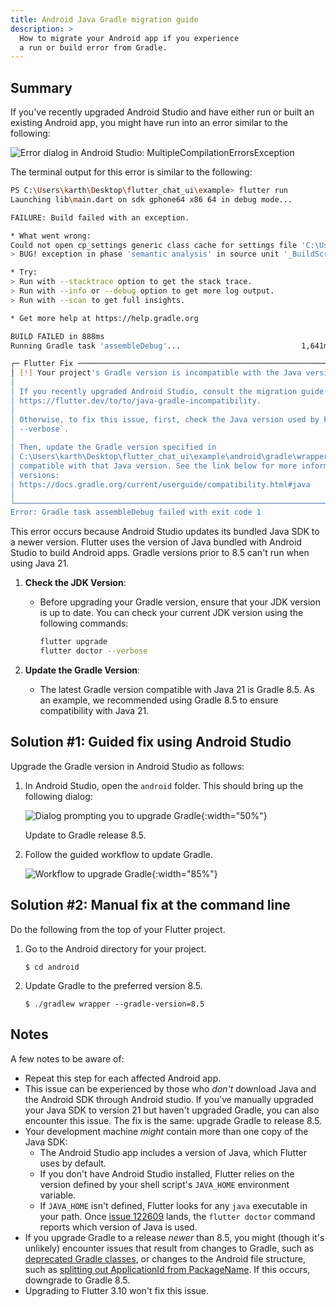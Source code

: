```yaml
---
title: Android Java Gradle migration guide
description: >
  How to migrate your Android app if you experience
  a run or build error from Gradle.
---
```


## Summary

If you've recently upgraded Android Studio and have either
run or built an existing Android app,
you might have run into an error similar to the following:

![Error dialog in Android Studio: MultipleCompilationErrorsException](/assets/images/docs/releaseguide/android-studio-error.png)

The terminal output for this error is similar to the following:

```sh
PS C:\Users\karth\Desktop\flutter_chat_ui\example> flutter run
Launching lib\main.dart on sdk gphone64 x86 64 in debug mode...

FAILURE: Build failed with an exception.

* What went wrong:
Could not open cp_settings generic class cache for settings file 'C:\Users\karth\Desktop\flutter_chat_ui\example\android\settings.gradle' (C:\Users\karth\.gradle\caches\7.6.3\scripts\89h1b0pgkuoa5c28iqf1kcknq).
> BUG! exception in phase 'semantic analysis' in source unit '_BuildScript_' Unsupported class file major version 65

* Try:
> Run with --stacktrace option to get the stack trace.
> Run with --info or --debug option to get more log output.
> Run with --scan to get full insights.

* Get more help at https://help.gradle.org

BUILD FAILED in 888ms
Running Gradle task 'assembleDebug'...                           1,641ms

┌─ Flutter Fix ─────────────────────────────────────────────────────────────────────────────────────────────┐   
│ [!] Your project's Gradle version is incompatible with the Java version that Flutter is using for Gradle. │   
│                                                                                                           │   
│ If you recently upgraded Android Studio, consult the migration guide at                                   │   
│ https://flutter.dev/to/to/java-gradle-incompatibility.                                                    │   
│                                                                                                           │   
│ Otherwise, to fix this issue, first, check the Java version used by Flutter by running `flutter doctor    │   
│ --verbose`.                                                                                               │   
│                                                                                                           │   
│ Then, update the Gradle version specified in                                                              │   
│ C:\Users\karth\Desktop\flutter_chat_ui\example\android\gradle\wrapper\gradle-wrapper.properties to be     │   
│ compatible with that Java version. See the link below for more information on compatible Java/Gradle      │   
│ versions:                                                                                                 │   
│ https://docs.gradle.org/current/userguide/compatibility.html#java                                         │   
│                                                                                                           │   
└───────────────────────────────────────────────────────────────────────────────────────────────────────────┘   
Error: Gradle task assembleDebug failed with exit code 1
```

This error occurs because Android Studio
updates its bundled Java SDK to a newer version.
Flutter uses the version of Java bundled with
Android Studio to build Android apps.
Gradle versions prior to 8.5 can't run when using Java 21.

1. **Check the JDK Version**:
   - Before upgrading your Gradle version, ensure that your JDK version is up to date. You can check your current JDK version using the following commands:
     ```sh
     flutter upgrade
     flutter doctor --verbose
     ```

2. **Update the Gradle Version**:
   - The latest Gradle version compatible with Java 21 is Gradle 8.5.
      As an example, we recommended using Gradle 8.5 to ensure compatibility with Java 21.

## Solution #1: Guided fix using Android Studio

Upgrade the Gradle version in Android Studio as follows:

1. In Android Studio, open the `android` folder.
   This should bring up the following dialog: 

   ![Dialog prompting you to upgrade Gradle](/assets/images/docs/releaseguide/android-studio-upgrade-alert.png){:width="50%"}

   Update to Gradle release 8.5.

1. Follow the guided workflow to update Gradle.

   ![Workflow to upgrade Gradle](/assets/images/docs/releaseguide/android-studio-gradle-upgrade.png){:width="85%"}

## Solution #2: Manual fix at the command line

Do the following from the top of your Flutter project.

1. Go to the Android directory for your project.

   ```console
   $ cd android
   ```

1. Update Gradle to the preferred version 8.5.

   ```console
   $ ./gradlew wrapper --gradle-version=8.5
   ```

## Notes

A few notes to be aware of:

* Repeat this step for each affected Android app.
* This issue can be experienced by those who
  _don't_ download Java and the Android SDK through
  Android studio.
  If you've manually upgraded your Java SDK to
  version 21 but haven't upgraded Gradle, you can
  also encounter this issue. The fix is the same:
  upgrade Gradle to release 8.5.
* Your development machine _might_ contain more
  than one copy of the Java SDK:
  * The Android Studio app includes a version of Java,
    which Flutter uses by default.
  * If you don't have Android Studio installed,
    Flutter relies on the version defined by your
    shell script's `JAVA_HOME` environment variable.
  * If `JAVA_HOME` isn't defined, Flutter looks
    for any `java` executable in your path.
    Once [issue 122609][] lands, the `flutter doctor`
    command reports which version of Java is used.
* If you upgrade Gradle to a release _newer_ than 8.5,
  you might (though it's unlikely) encounter issues
  that result from changes to Gradle, such as
  [deprecated Gradle classes][], or changes to the
  Android file structure, such as
  [splitting out ApplicationId from PackageName][].
  If this occurs, downgrade to Gradle 8.5.
* Upgrading to Flutter 3.10 won't fix this issue.

[deprecated Gradle classes]: https://docs.gradle.org/8.5/javadoc/deprecated-list.html
[issue 122609]: {{site.repo.flutter}}/issues/122609
[splitting out ApplicationId from PackageName]: http://tools.android.com/tech-docs/new-build-system/applicationid-vs-packagename
